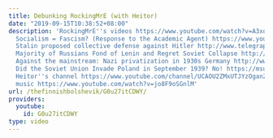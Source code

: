 ```yaml
---
title: Debunking RockingMrE (with Heitor)
date: "2019-09-15T10:38:52+08:00"
description: 'RockingMrE''s videos https://www.youtube.com/watch?v=A3xop9S4J14 https://www.youtube.com/watch?v=PIuobKjNLJA
  Socialism = Fascism? (Response to the Academic Agent) https://www.youtube.com/watch?v=F_6ZDXkbaxE&t=1458s
  Stalin proposed collective defense against Hitler http://www.telegraph.co.uk/news/worldnews/europe/russia/3223834/Stalin-planned-to-send-a-million-troops-to-stop-Hitler-if-Britain-and-France-agreed-pact.html
  Majority of Russians Fond of Lenin and Regret Soviet Collapse http://www.newsweek.com/majority-russians-fond-lenin-and-regret-soviet-collapse-449624
  Against the mainstream: Nazi privatization in 1930s Germany http://www.ub.edu/graap/nazi.pdf
  Did the Soviet Union Invade Poland in September 1939? No! https://msuweb.montclair.edu/~furrg/research/mlg09/did_ussr_invade_poland.html
  Heitor''s channel https://www.youtube.com/channel/UCAOU2ZMxUTJYzOganZqgJkQ outro
  music https://www.youtube.com/watch?v=jo8F9oSGnlM'
url: /thefinnishbolshevik/G0u27itCDWY/
providers:
  youtube:
    id: G0u27itCDWY
type: video
---
```

